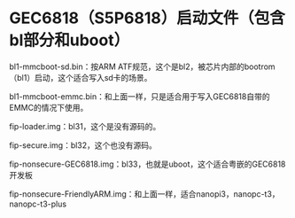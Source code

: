# GEC6818（S5P6818）启动文件（包含bl部分和uboot）


bl1-mmcboot-sd.bin：按ARM ATF规范，这个是bl2，被芯片内部的bootrom（bl1）启动，这个适合写入sd卡的场景。

bl1-mmcboot-emmc.bin：和上面一样，只是适合用于写入GEC6818自带的EMMC的情况下使用。

fip-loader.img：bl31，这个是没有源码的。

fip-secure.img：bl32，这个也没有源码。

fip-nonsecure-GEC6818.img：bl33，也就是uboot，这个适合粤嵌的GEC6818开发板

fip-nonsecure-FriendlyARM.img：和上面一样，适合nanopi3，nanopc-t3，nanopc-t3-plus
